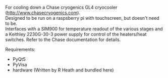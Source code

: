 For cooling down a Chase cryogenics GL4 cryocooler (http://www.chasecryogenics.com).</br>
Designed to be run on a raspsberry pi with touchscreen, but doesn't need to be.</br>
Interfaces with a SIM900 for temperature readout of the various stages and a Keithley 2230G-30-3 power supply for control 
of the heaters/heat switches. Refer to the Chase documentation for details.</br>

Requirements:</br>
- PyQt5
- PyVisa
- hardware (Written by R Heath and bundled here)